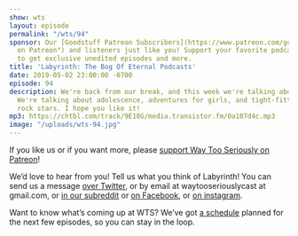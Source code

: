 ```yaml
---
show: wts
layout: episode
permalink: "/wts/94"
sponsor: Our [Goodstuff Patreon Subscribers](https://www.patreon.com/goodstuff "Goodstuff
  on Patreon") and listeners just like you! Support your favorite podcasts directly
  to get exclusive unedited episodes and more.
title: 'Labyrinth: The Bog Of Eternal Podcasts'
date: 2019-05-02 23:00:00 -0700
episode: 94
description: We're back from our break, and this week we're talking about Labyrinth!
  We're talking about adolescence, adventures for girls, and tight-fitting pants on
  rock stars. I hope you like it!
mp3: https://chtbl.com/track/9E18G/media.transistor.fm/0a107d4c.mp3
image: "/uploads/wts-94.jpg"
---
```


If you like us or if you want more, please [support Way Too Seriously on Patreon](https://www.patreon.com/clockworkscast)!

We’d love to hear from you! Tell us what you think of Labyrinth! You can send us a message [over Twitter](http://www.twitter.com/wtscast), or by email at waytooseriouslycast at gmail.com, or [in our subreddit](https://www.reddit.com/r/Goodstuff_fm/) or [on Facebook](http://www.facebook.com/wtscast), or [on instagram](https://www.instagram.com/waytooseriously/).

Want to know what’s coming up at WTS? We’ve got [a schedule](https://docs.google.com/document/d/1f6fvTgbzQOCUD_potL6mWClmSC3D2cOBgKz36OwSC68) planned for the next few episodes, so you can stay in the loop.